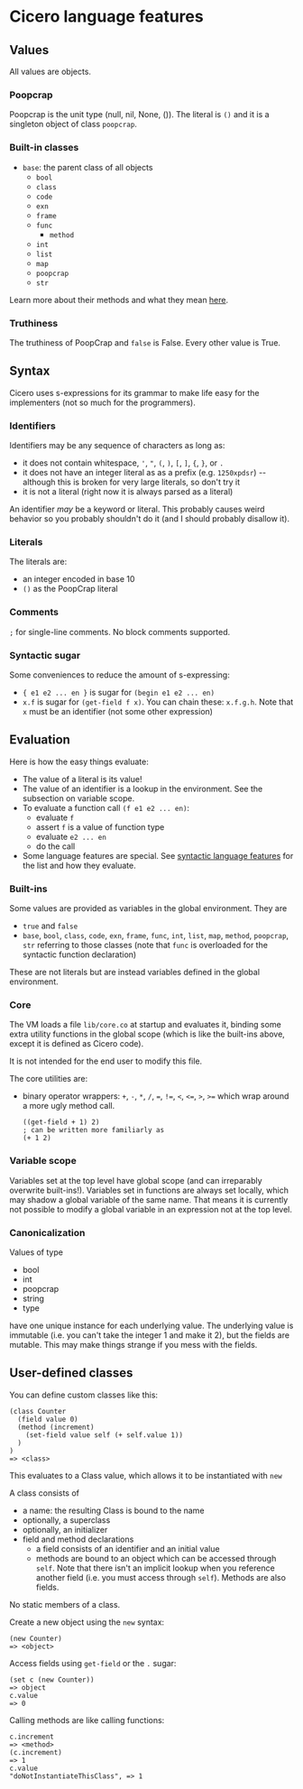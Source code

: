 # Cicero language features

## Values

All values are objects.

### Poopcrap

Poopcrap is the unit type (null, nil, None, ()). The literal is `()` and it is
a singleton object of class `poopcrap`.

### Built-in classes

* `base`: the parent class of all objects
  * `bool`
  * `class`
  * `code`
  * `exn`
  * `frame`
  * `func`
    * `method`
  * `int`
  * `list`
  * `map`
  * `poopcrap`
  * `str`

Learn more about their methods and what they mean [here](./classes.md).

### Truthiness

The truthiness of PoopCrap and `false` is False. Every other value is True.

## Syntax

Cicero uses s-expressions for its grammar to make life easy for the
implementers (not so much for the programmers).

### Identifiers

Identifiers may be any sequence of characters as long as:
* it does not contain whitespace, `'`, `"`, `(`, `)`, `[`, `]`, `{`, `}`, or `.`
* it does not have an integer literal as as a prefix (e.g. `1250xpdsr`) --
  although this is broken for very large literals, so don't try it
* it is not a literal (right now it is always parsed as a literal)

An identifier *may* be a keyword or literal. This probably causes weird
behavior so you probably shouldn't do it (and I should probably disallow it).

### Literals

The literals are:

* an integer encoded in base 10
* `()` as the PoopCrap literal

### Comments

`;` for single-line comments. No block comments supported.

### Syntactic sugar

Some conveniences to reduce the amount of s-expressing:
* `{ e1 e2 ... en }` is sugar for `(begin e1 e2 ... en)`
* `x.f` is sugar for `(get-field f x)`. You can chain these: `x.f.g.h`. Note
  that `x` must be an identifier (not some other expression)

## Evaluation

Here is how the easy things evaluate:

* The value of a literal is its value!
* The value of an identifier is a lookup in the environment. See the
  subsection on variable scope.
* To evaluate a function call `(f e1 e2 ... en)`:
  - evaluate `f`
  - assert `f` is a value of function type
  - evaluate `e2 ... en`
  - do the call
* Some language features are special. See [syntactic language features](./syntax.md) 
  for the list and how they evaluate.

### Built-ins

Some values are provided as variables in the global environment. They are

* `true` and `false`
* `base`, `bool`, `class`, `code`, `exn`, `frame`, `func`, `int`, `list`, `map`,
  `method`, `poopcrap`, `str` referring to those classes (note that `func` is 
  overloaded for the syntactic function declaration)

These are not literals but are instead variables defined in the global 
environment.

### Core

The VM loads a file `lib/core.co` at startup and evaluates it, binding some
extra utility functions in the global scope (which is like the built-ins above,
except it is defined as Cicero code).

It is not intended for the end user to modify this file.

The core utilities are:
* binary operator wrappers: `+`, `-`, `*`, `/`, `=`, `!=`, `<`, `<=`, `>`, `>=`
  which wrap around a more ugly method call. 
  ```
  ((get-field + 1) 2)
  ; can be written more familiarly as
  (+ 1 2)
  ```

### Variable scope

Variables set at the top level have global scope (and can irreparably overwrite
built-ins!). Variables set in functions are always set locally, which may
shadow a global variable of the same name. That means it is currently not
possible to modify a global variable in an expression not at the top level.

### Canonicalization

Values of type

* bool
* int
* poopcrap
* string
* type

have one unique instance for each underlying value. The underlying value is
immutable (i.e. you can't take the integer 1 and make it 2), but the fields
are mutable. This may make things strange if you mess with the fields.

## User-defined classes

You can define custom classes like this:

```
(class Counter
  (field value 0)
  (method (increment)
    (set-field value self (+ self.value 1))
  )
)
=> <class>
```

This evaluates to a Class value, which allows it to be instantiated with `new`

A class consists of
* a name: the resulting Class is bound to the name
* optionally, a superclass
* optionally, an initializer
* field and method declarations
  - a field consists of an identifier and an initial value
  - methods are bound to an object which can be accessed through `self`.
    Note that there isn't an implicit lookup when you reference another field 
    (i.e. you must access through `self`). Methods are also fields.

No static members of a class.

Create a new object using the `new` syntax:

```
(new Counter)
=> <object>
```

Access fields using `get-field` or the `.` sugar:

```
(set c (new Counter))
=> object
c.value
=> 0
```

Calling methods are like calling functions:

```
c.increment
=> <method>
(c.increment)
=> 1
c.value
"doNotInstantiateThisClass", => 1
```
